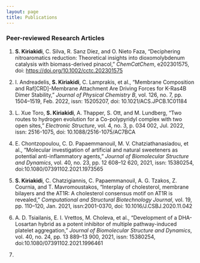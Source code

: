 ```yaml
---
layout: page
title: Publications
---
```


### Peer-reviewed Research Articles

1. **S. Kiriakidi**, C. Silva, R. Sanz Díez, and O. Nieto Faza, “Deciphering nitroaromatics reduction: Theoretical insights into dioxomolybdenum catalysis with biomass-derived pinacol,” _ChemCatChem_, e202301575, doi: https://doi.org/10.1002/cctc.202301575
   
2. I. Andreadelis, **S. Kiriakidi**, C. Lamprakis, et al., “Membrane Composition and Raf[CRD]-Membrane Attachment Are Driving Forces for K-Ras4B Dimer Stability,” _Journal of Physical Chemistry B_, vol. 126, no. 7, pp. 1504–1519, Feb. 2022, issn: 15205207, doi: 10.1021/ACS.JPCB.1C01184

3. L. Xue Toro, **S. Kiriakidi**, A. Thapper, S. Ott, and M. Lundberg, “Two routes to hydrogen evolution for a Co-polypyridyl complex with two open sites,” _Electronic Structure_, vol. 4, no. 3, p. 034 002, Jul. 2022,
issn: 2516-1075, doi: 10.1088/2516-1075/AC7BCA

4. E. Chontzopoulou, C. D. Papaemmanouil, M. V. Chatziathanasiadou, et al., “Molecular investigation of artificial and natural sweeteners as potential anti-inflammatory agents,” _Journal of Biomolecular Structure and Dynamics_, vol. 40, no. 23, pp. 12 608–12 620, 2021, issn: 15380254, doi:10.1080/07391102.2021.1973565

5. **S. Kiriakidi**, C. Chatzigiannis, C. Papaemmanouil, A. G. Tzakos, Z. Cournia, and T. Mavromoustakos, “Interplay of cholesterol, membrane bilayers and the AT1R: A cholesterol consensus motif on AT1R is revealed,” _Computational and Structural Biotechnology Journal_, vol. 19, pp. 110–120, Jan. 2021, issn:2001-0370, doi: 10.1016/J.CSBJ.2020.11.042

6. A. D. Tsiailanis, E. I. Vrettos, M. Choleva, et al., “Development of a DHA-Losartan hybrid as a potent inhibitor of multiple pathway-induced platelet aggregation,” _Journal of Biomolecular Structure and Dynamics_, vol. 40, no. 24, pp. 13 889–13 900, 2021, issn: 15380254, doi:10.1080/07391102.2021.1996461
8. 
